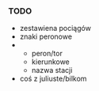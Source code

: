 ### TODO
- zestawiena pociągów
- znaki peronowe
- - peron/tor
  - kierunkowe
  - nazwa stacji
- coś z juliuste/bilkom

